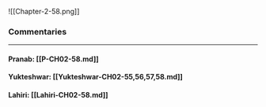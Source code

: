 ![[Chapter-2-58.png]]

### Commentaries

---

#### Pranab: [[P-CH02-58.md]]

#### Yukteshwar: [[Yukteshwar-CH02-55,56,57,58.md]]

#### Lahiri: [[Lahiri-CH02-58.md]]
